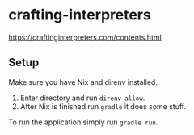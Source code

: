 # crafting-interpreters

https://craftinginterpreters.com/contents.html

## Setup

Make sure you have Nix and direnv installed.

1. Enter directory and run `direnv allow`.
2. After Nix is finished run `gradle` it does some stuff.

To run the application simply run `gradle run`.
